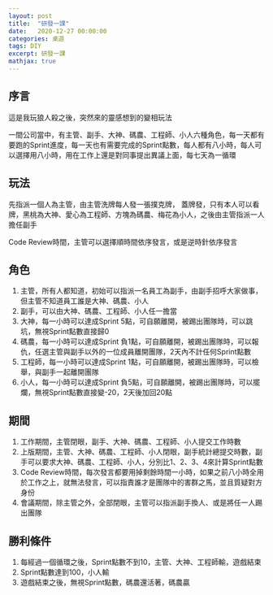 ```yaml
---
layout: post
title:  "研發一課"
date:   2020-12-27 00:00:00
categories: 桌遊
tags: DIY
excerpt: 研發一課
mathjax: true
---
```


## 序言

這是我玩狼人殺之後，突然來的靈感想到的變相玩法

一間公司當中，有主管、副手、大神、碼農、工程師、小人六種角色，每一天都有要跑的Sprint進度，每一天也有需要完成的Sprint點數，每人都有八小時，每人可以選擇用八小時，用在工作上還是對同事提出異議上面，每七天為一循環

## 玩法
先指派一個人為主管，由主管洗牌每人發一張撲克牌， 蓋牌發，只有本人可以看牌，黑桃為大神、愛心為工程師、方塊為碼農、梅花為小人，之後由主管指派一人擔任副手

Code Review時間，主管可以選擇順時間依序發言，或是逆時針依序發言

## 角色
1. 主管，所有人都知道，初始可以指派一名員工為副手，由副手招呼大家做事，但主管不知道員工誰是大神、碼農、小人
2. 副手，可以由大神、碼農、工程師、小人任一擔當
3. 大神，每一小時可以達成Sprint 5點，可自願離開，被踢出團隊時，可以跳坑，無視Sprint點數直接歸0
4. 碼農，每一小時可以達成Sprint 負1點，可自願離開，被踢出團隊時，可以報仇，任選主管與副手以外的一位成員離開團隊，2天內不計任何Sprint點數
5. 工程師，每一小時可以達成Sprint 1點，可自願離開，被踢出團隊時，可以檢舉，與副手一起離開團隊
6. 小人，每一小時可以達成Sprint 負5點，可自願離開，被踢出團隊時，可以擺爛，無視Sprint點數直接變-20，2天後加回20點

## 期間
1. 工作期間，主管閉眼，副手、大神、碼農、工程師、小人提交工作時數
2. 上版期間，主管、大神、碼農、工程師、小人閉眼，副手統計總提交時數，副手可以要求大神、碼農、工程師、小人，分別比1、2、3、4來計算Sprint點數
3. Code Review時間，每次發言都要用掉剩餘時間一小時，如果之前八小時全用於工作之上，就無法發言，可以指責誰才是團隊中的害群之馬，並且質疑對方身份
4. 會議期間，除主管之外，全部閉眼，主管可以指派副手換人、或是將任一人踢出團隊

## 勝利條件
1. 每經過一個循環之後，Sprint點數不到10，主管、大神、工程師輸，遊戲結束
2. Sprint點數達到100，小人輸
3. 遊戲結束之後，無視Sprint點數，碼農還活著，碼農贏

